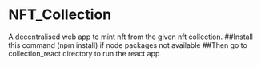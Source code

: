# NFT_Collection
A decentralised web app to mint nft from the given  nft collection.
##Install this command (npm install) if node packages not available
##Then go to collection_react directory to run the react app
